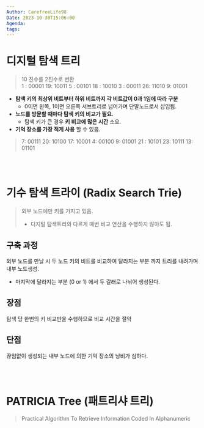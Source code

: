 ```yaml
---
Author: CarefreeLife98
Date: 2023-10-30T15:06:00
Agenda: 
tags:
---
```

# 디지털 탐색 트리
> 10 진수를 2진수로 변환
> <br>
> 1 : 00001
> 19: 10011
> 5 : 00101
> 18 : 10010
> 3 : 00011
> 26: 11010
> 9: 01001
- **탐색 키의 최상위 비트부터 하위 비트까지 각 비트값이 0과 1임에 따라 구분**
	- 0이면 왼쪽, 1이면 오른쪽 서브트리로 넘어가며 단말노드로서 삽입됨.
- **노드를 방문할 때마다 탐색 키의 비교가 필요.**
	- 탐색 키가 큰 경우 **키 비교에 많은 시간** 소요.
- **기억 장소를 가장 적게 사용** 할 수 있음.

> 7: 00111
> 20: 10100
> 17: 10001
> 4: 00100
> 9: 01001
> 21 : 10101
> 23: 10111
> 13: 01101

<br><br>
# 기수 탐색 트라이 (Radix Search Trie)
> 외부 노드에만 키를 가지고 있음.
> - 디지털 탐색트리와 다르게 매번 비교 연산을 수행하지 않아도 됨.

## 구축 과정
외부 노드를 만날 시 두 노드 키의 비트를 비교하여 달라지는 부분 까지 트리를 내려가며 내부 노드생성.
- 마지막에 달라지는 부분 (0 or 1) 에서 두 갈래로 나뉘어 생성된다.

## 장점
탐색 당 한번의 키 비교만을 수행하므로 비교 시간을 절약

## 단점
끊임없이 생성되는 내부 노드에 의한 기억 장소의 낭비가 심하다.

<br><br>
# PATRICIA Tree (패트리샤 트리)
> Practical Algorithm To Retrieve Information Coded In Alphanumeric